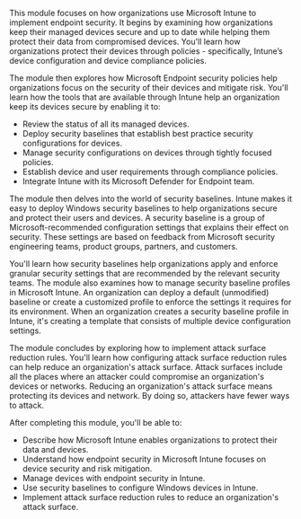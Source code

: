 This module focuses on how organizations use Microsoft Intune to implement endpoint security. It begins by examining how organizations keep their managed devices secure and up to date while helping them protect their data from compromised devices. You'll learn how organizations protect their devices through policies - specifically, Intune’s device configuration and device compliance policies.

The module then explores how Microsoft Endpoint security policies help organizations focus on the security of their devices and mitigate risk. You'll learn how the tools that are available through Intune help an organization keep its devices secure by enabling it to:

 -  Review the status of all its managed devices.
 -  Deploy security baselines that establish best practice security configurations for devices.
 -  Manage security configurations on devices through tightly focused policies.
 -  Establish device and user requirements through compliance policies.
 -  Integrate Intune with its Microsoft Defender for Endpoint team.

The module then delves into the world of security baselines. Intune makes it easy to deploy Windows security baselines to help organizations secure and protect their users and devices. A security baseline is a group of Microsoft-recommended configuration settings that explains their effect on security. These settings are based on feedback from Microsoft security engineering teams, product groups, partners, and customers.

You'll learn how security baselines help organizations apply and enforce granular security settings that are recommended by the relevant security teams. The module also examines how to manage security baseline profiles in Microsoft Intune. An organization can deploy a default (unmodified) baseline or create a customized profile to enforce the settings it requires for its environment. When an organization creates a security baseline profile in Intune, it's creating a template that consists of multiple device configuration settings.

The module concludes by exploring how to implement attack surface reduction rules. You'll learn how configuring attack surface reduction rules can help reduce an organization's attack surface. Attack surfaces include all the places where an attacker could compromise an organization's devices or networks. Reducing an organization's attack surface means protecting its devices and network. By doing so, attackers have fewer ways to attack.

After completing this module, you'll be able to:

 -  Describe how Microsoft Intune enables organizations to protect their data and devices.
 -  Understand how endpoint security in Microsoft Intune focuses on device security and risk mitigation.
 -  Manage devices with endpoint security in Intune.
 -  Use security baselines to configure Windows devices in Intune.
 -  Implement attack surface reduction rules to reduce an organization's attack surface.
